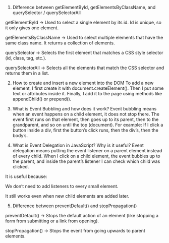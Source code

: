 1. Difference between getElementById, getElementsByClassName, and querySelector / querySelectorAll

getElementById → Used to select a single element by its id. Id is unique, so it only gives one element.

getElementsByClassName → Used to select multiple elements that have the same class name. It returns a collection of elements.

querySelector → Selects the first element that matches a CSS style selector (id, class, tag, etc.).

querySelectorAll → Selects all the elements that match the CSS selector and returns them in a list.

2. How to create and insert a new element into the DOM
To add a new element, I first create it with document.createElement().
Then I put some text or attributes inside it.
Finally, I add it to the page using methods like appendChild() or prepend().

3. What is Event Bubbling and how does it work?
Event bubbling means when an event happens on a child element, it does not stop there. The event first runs on that element, then goes up to its parent, then to the grandparent, and so on until the top (document).
For example: If I click a button inside a div, first the button’s click runs, then the div’s, then the body’s.

4. What is Event Delegation in JavaScript? Why is it useful?
Event delegation means putting the event listener on a parent element instead of every child.
When I click on a child element, the event bubbles up to the parent, and inside the parent’s listener I can check which child was clicked.

It is useful because:

We don’t need to add listeners to every small element.

It still works even when new child elements are added later.

5. Difference between preventDefault() and stopPropagation()

preventDefault() → Stops the default action of an element (like stopping a form from submitting or a link from opening).

stopPropagation() → Stops the event from going upwards to parent elements.